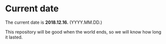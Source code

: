 # Current date

The current date is **2018.12.16.** (YYYY.MM.DD.)

This repository will be good when the world ends, so we will know how long it lasted.